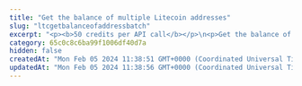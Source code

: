 ```yaml
---
title: "Get the balance of multiple Litecoin addresses"
slug: "ltcgetbalanceofaddressbatch"
excerpt: "<p><b>50 credits per API call</b></p>\n<p>Get the balance of multiple Litecoin addresses, up to 30.</p>\n<p>The API returns the balance only if the address has up to 50,000 UTXOs (Unspent Transaction Outputs). For an address with more than 50,000 UTXOs, the API returns an error with the <code>403</code> response code.</p>"
category: 65c0c8c6ba99f1006df40d7a
hidden: false
createdAt: "Mon Feb 05 2024 11:38:51 GMT+0000 (Coordinated Universal Time)"
updatedAt: "Mon Feb 05 2024 11:38:56 GMT+0000 (Coordinated Universal Time)"
---
```


